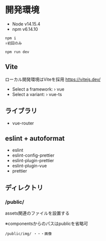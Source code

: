 # 開発環境

* Node v14.15.4
* npm v6.14.10

```
npm i
↑初回のみ

npm run dev
```

## Vite
ローカル開発環境はViteを採用
https://vitejs.dev/

* Select a framework: › vue
* Select a variant: › vue-ts

## ライブラリ
* vue-router

## eslint + autoformat
* eslint
* eslint-config-prettier
* eslint-plugin-prettier
* eslint-plugin-vue
* prettier

## ディレクトリ

### /public/
assets関連のファイルを設置する

※componentsからのパスはpublicを省略可

```
/public/img/ ・・・画像
```


